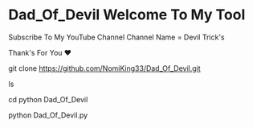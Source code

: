 # Dad_Of_Devil Welcome To My Tool
Subscribe To My YouTube Channel 
Channel Name = Devil Trick's

Thank's For You ❤

git clone https://github.com/NomiKing33/Dad_Of_Devil.git

ls

cd python Dad_Of_Devil

python Dad_Of_Devil.py




